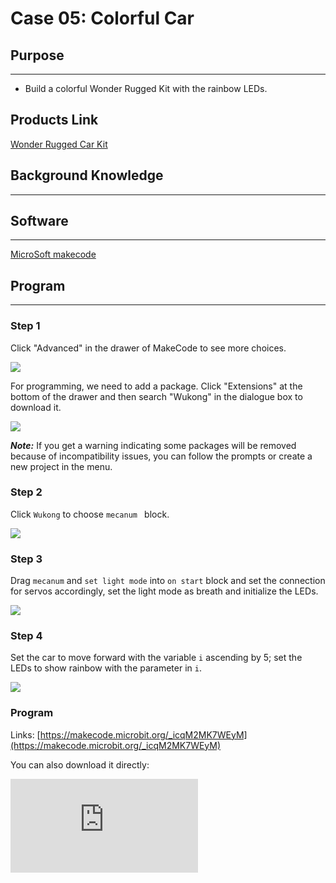 ﻿# Case 05: Colorful Car

## Purpose
---

-  Build a colorful Wonder Rugged Kit with the rainbow LEDs.

## Products Link

[Wonder Rugged Car Kit](https://shop.elecfreaks.com/products/elecfreaks-micro-bit-wonder-rugged-car-kit-without-micro-bit-board)

## Background Knowledge

------

## Software

------

[MicroSoft makecode](https://makecode.microbit.org/#)

## Program

------

### Step 1

Click "Advanced" in the drawer of MakeCode to see more choices.

![](https://wiki-media-ef.oss-cn-hongkong.aliyuncs.com/i18n/en/docusaurus-plugin-content-docs/current/microbit/microbit-smart-car/microbit-wonder-rugged-car/images/Mecanum_wheel_car_kit_case_01_01.png)

For programming, we need to add a package. Click "Extensions" at the bottom of the drawer and then search "Wukong" in the dialogue box to download it.

![](https://wiki-media-ef.oss-cn-hongkong.aliyuncs.com/i18n/en/docusaurus-plugin-content-docs/current/microbit/microbit-smart-car/microbit-wonder-rugged-car/images/Mecanum_wheel_car_kit_case_01_02.png)

***Note:*** If you get a warning indicating some packages will be removed because of incompatibility issues, you can follow the prompts or create a new project in the menu.

### Step 2

Click `Wukong` to choose `mecanum ` block.

![](https://wiki-media-ef.oss-cn-hongkong.aliyuncs.com/i18n/en/docusaurus-plugin-content-docs/current/microbit/microbit-smart-car/microbit-wonder-rugged-car/images/Mecanum_wheel_car_kit_case_01_03.png)


### Step 3

Drag `mecanum` and  `set light mode`  into `on start`  block and set the connection for servos accordingly, set the light mode as breath and initialize the LEDs.

![](https://wiki-media-ef.oss-cn-hongkong.aliyuncs.com/i18n/en/docusaurus-plugin-content-docs/current/microbit/microbit-smart-car/microbit-wonder-rugged-car/images/Mecanum_wheel_car_kit_case_05_05.png)


### Step 4

Set the car to move forward with the variable `i` ascending by 5; set the LEDs to show rainbow with the parameter in `i`.



![](https://wiki-media-ef.oss-cn-hongkong.aliyuncs.com/i18n/en/docusaurus-plugin-content-docs/current/microbit/microbit-smart-car/microbit-wonder-rugged-car/images/Mecanum_wheel_car_kit_case_05_06.png)


### Program

Links: [https://makecode.microbit.org/_icqM2MK7WEyM](https://makecode.microbit.org/_icqM2MK7WEyM)

You can also download it directly:

<div
    style={{
        position: 'relative',
        paddingBottom: '60%',
        overflow: 'hidden',
    }}
>
    <iframe
        src="https://makecode.microbit.org/_icqM2MK7WEyM"
        frameborder="0"
        sandbox="allow-popups allow-forms allow-scripts allow-same-origin"
        style={{
            position: 'absolute',
            width: '100%',
            height: '100%',
        }}
    />
</div>

### Result

The car moves forward after starting with the light mode in breath and rainbow LEDs changing color.

## Exploration

------

## FAQ

------

## Relevant Files

---
